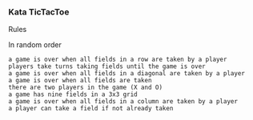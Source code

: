 ### Kata TicTacToe
Rules

In random order

    a game is over when all fields in a row are taken by a player
    players take turns taking fields until the game is over
    a game is over when all fields in a diagonal are taken by a player
    a game is over when all fields are taken
    there are two players in the game (X and O)
    a game has nine fields in a 3x3 grid
    a game is over when all fields in a column are taken by a player
    a player can take a field if not already taken
